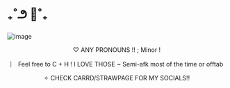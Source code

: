 # ₊˚౨ 🌷˚₊                      
![image](https://github.com/user-attachments/assets/f22b25fe-c929-4984-97b9-b489ba37f1ad)




<p align="center">♡ ANY PRONOUNS !! ; Minor ! </p>


<p align="center">︴ Feel free to C + H ! I LOVE THOSE ~ Semi-afk most of the time or offtab </p>


<p align="center"> ✧ CHECK CARRD/STRAWPAGE FOR MY SOCIALS!! </p>
